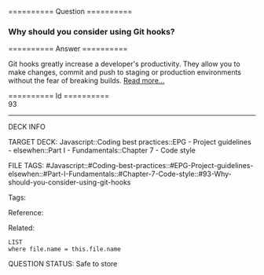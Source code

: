 ========== Question ==========  

### Why should you consider using Git hooks?  

========== Answer ==========  

Git hooks greatly increase a developer's productivity. They allow you to make changes, commit and push to staging or production environments without the fear of breaking builds. [Read more...](http://githooks.com/)

========== Id ==========  
93

---

DECK INFO

TARGET DECK: Javascript::Coding best practices::EPG - Project guidelines - elsewhen::Part I - Fundamentals::Chapter 7 - Code style

FILE TAGS: #Javascript::#Coding-best-practices::#EPG-Project-guidelines-elsewhen::#Part-I-Fundamentals::#Chapter-7-Code-style::#93-Why-should-you-consider-using-git-hooks

Tags:

Reference:

Related:

```dataview
LIST
where file.name = this.file.name
````
QUESTION STATUS: Safe to store

